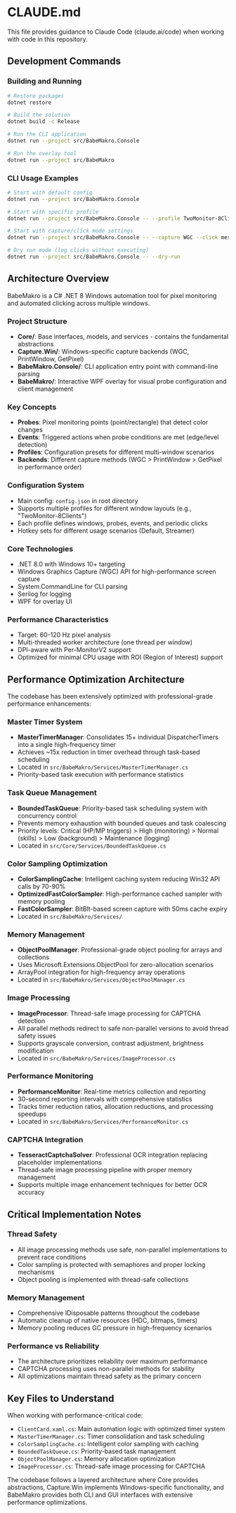 # CLAUDE.md

This file provides guidance to Claude Code (claude.ai/code) when working with code in this repository.

## Development Commands

### Building and Running
```bash
# Restore packages
dotnet restore

# Build the solution
dotnet build -c Release

# Run the CLI application
dotnet run --project src/BabeMakro.Console

# Run the overlay tool
dotnet run --project src/BabeMakro
```

### CLI Usage Examples
```bash
# Start with default config
dotnet run --project src/BabeMakro.Console

# Start with specific profile
dotnet run --project src/BabeMakro.Console -- --profile TwoMonitor-8Clients

# Start with capture/click mode settings
dotnet run --project src/BabeMakro.Console -- --capture WGC --click message --hz 80

# Dry run mode (log clicks without executing)
dotnet run --project src/BabeMakro.Console -- --dry-run
```

## Architecture Overview

BabeMakro is a C# .NET 8 Windows automation tool for pixel monitoring and automated clicking across multiple windows.

### Project Structure
- **Core/**: Base interfaces, models, and services - contains the fundamental abstractions
- **Capture.Win/**: Windows-specific capture backends (WGC, PrintWindow, GetPixel)
- **BabeMakro.Console/**: CLI application entry point with command-line parsing
- **BabeMakro/**: Interactive WPF overlay for visual probe configuration and client management

### Key Concepts
- **Probes**: Pixel monitoring points (point/rectangle) that detect color changes
- **Events**: Triggered actions when probe conditions are met (edge/level detection)
- **Profiles**: Configuration presets for different multi-window scenarios
- **Backends**: Different capture methods (WGC > PrintWindow > GetPixel in performance order)

### Configuration System
- Main config: `config.json` in root directory
- Supports multiple profiles for different window layouts (e.g., "TwoMonitor-8Clients")
- Each profile defines windows, probes, events, and periodic clicks
- Hotkey sets for different usage scenarios (Default, Streamer)

### Core Technologies
- .NET 8.0 with Windows 10+ targeting
- Windows Graphics Capture (WGC) API for high-performance screen capture
- System.CommandLine for CLI parsing
- Serilog for logging
- WPF for overlay UI

### Performance Characteristics
- Target: 60-120 Hz pixel analysis
- Multi-threaded worker architecture (one thread per window)
- DPI-aware with Per-MonitorV2 support
- Optimized for minimal CPU usage with ROI (Region of Interest) support

## Performance Optimization Architecture

The codebase has been extensively optimized with professional-grade performance enhancements:

### Master Timer System
- **MasterTimerManager**: Consolidates 15+ individual DispatcherTimers into a single high-frequency timer
- Achieves ~15x reduction in timer overhead through task-based scheduling
- Located in `src/BabeMakro/Services/MasterTimerManager.cs`
- Priority-based task execution with performance statistics

### Task Queue Management
- **BoundedTaskQueue**: Priority-based task scheduling system with concurrency control
- Prevents memory exhaustion with bounded queues and task coalescing
- Priority levels: Critical (HP/MP triggers) > High (monitoring) > Normal (skills) > Low (background) > Maintenance (logging)
- Located in `src/Core/Services/BoundedTaskQueue.cs`

### Color Sampling Optimization
- **ColorSamplingCache**: Intelligent caching system reducing Win32 API calls by 70-90%
- **OptimizedFastColorSampler**: High-performance cached sampler with memory pooling
- **FastColorSampler**: BitBlt-based screen capture with 50ms cache expiry
- Located in `src/BabeMakro/Services/`

### Memory Management
- **ObjectPoolManager**: Professional-grade object pooling for arrays and collections
- Uses Microsoft.Extensions.ObjectPool for zero-allocation scenarios
- ArrayPool<T> integration for high-frequency array operations
- Located in `src/BabeMakro/Services/ObjectPoolManager.cs`

### Image Processing
- **ImageProcessor**: Thread-safe image processing for CAPTCHA detection
- All parallel methods redirect to safe non-parallel versions to avoid thread safety issues
- Supports grayscale conversion, contrast adjustment, brightness modification
- Located in `src/BabeMakro/Services/ImageProcessor.cs`

### Performance Monitoring
- **PerformanceMonitor**: Real-time metrics collection and reporting
- 30-second reporting intervals with comprehensive statistics
- Tracks timer reduction ratios, allocation reductions, and processing speedups
- Located in `src/BabeMakro/Services/PerformanceMonitor.cs`

### CAPTCHA Integration
- **TesseractCaptchaSolver**: Professional OCR integration replacing placeholder implementations
- Thread-safe image processing pipeline with proper memory management
- Supports multiple image enhancement techniques for better OCR accuracy

## Critical Implementation Notes

### Thread Safety
- All image processing methods use safe, non-parallel implementations to prevent race conditions
- Color sampling is protected with semaphores and proper locking mechanisms
- Object pooling is implemented with thread-safe collections

### Memory Management
- Comprehensive IDisposable patterns throughout the codebase
- Automatic cleanup of native resources (HDC, bitmaps, timers)
- Memory pooling reduces GC pressure in high-frequency scenarios

### Performance vs Reliability
- The architecture prioritizes reliability over maximum performance
- CAPTCHA processing uses non-parallel methods for stability
- All optimizations maintain thread safety as the primary concern

## Key Files to Understand

When working with performance-critical code:
- `ClientCard.xaml.cs`: Main automation logic with optimized timer system
- `MasterTimerManager.cs`: Timer consolidation and task scheduling
- `ColorSamplingCache.cs`: Intelligent color sampling with caching
- `BoundedTaskQueue.cs`: Priority-based task management
- `ObjectPoolManager.cs`: Memory allocation optimization
- `ImageProcessor.cs`: Thread-safe image processing for CAPTCHA

The codebase follows a layered architecture where Core provides abstractions, Capture.Win implements Windows-specific functionality, and BabeMakro provides both CLI and GUI interfaces with extensive performance optimizations.